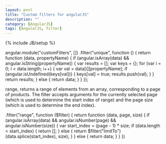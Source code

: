 ```yaml
---
layout: post
title: "Custom filters for angularJS"
description: ""
category: [AngularJS]
tags: [AngularJS, filter]
---
```

{% include JB/setup %}

angular.module("customFilters", [])
    .filter("unique", function () {
        return function (data, propertyName) {
            if (angular.isArray(data) && angular.isString(propertyName)) {
                var results = [];
                var keys = {};
                for (var i = 0; i < data.length; i++) {
                    var val = data[i][propertyName];
                    if (angular.isUndefined(keys[val])) {
                        keys[val] = true;
                        results.push(val);
                    }
}
                return results;
            } else {
                return data;
            }
} });


 range, returns a range of elements from an array, corresponding to a page of products. The filter accepts arguments for the currently selected page (which is used to determine the start index of range) and the page size (which is used to determine the end index).

 .filter("range", function ($filter) {
    return function (data, page, size) {
        if (angular.isArray(data) && angular.isNumber(page) && angular.isNumber(size)) {
            var start_index = (page - 1) * size;
            if (data.length < start_index) {
                return [];
            } else {
                return $filter("limitTo")(data.splice(start_index), size);
            }
        } else {
            return data;
        }
    }
})

